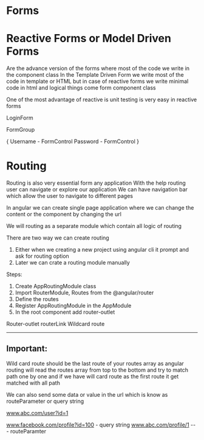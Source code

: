 # Forms

# Reactive Forms or Model Driven Forms

Are the advance version of the forms where most of the code we write in the component class
In the Template Driven Form we write most of the code in template or HTML but in case of reactive forms we write minimal code in html and logical things come form component class

One of the most advantage of reactive is unit testing is very easy in reactive forms


LoginForm


FormGroup

{
Username - FormControl
Password - FormControl
}


# Routing
Routing is also very essential form any application
With the help routing user can navigate or explore our application
We can have navigation bar which allow the user to navigate to different pages

In angular we can create single page application where we can change the content or the component by changing the url

We will routing as a separate module which contain all logic of routing

There are two way we can create routing
1. Either when we creating a new project using angular cli it prompt and ask for routing option 
2. Later we can crate a routing module manually


Steps:
1. Create AppRoutingModule class 
2. Import RouterModule, Routes from the @angular/router
3. Define the routes
4. Register AppRoutingModule in the AppModule
5. In the root component add router-outlet


Router-outlet
routerLink
Wildcard route

----------
Important:
----------
Wild card route should be the last route of your routes array as angular routing will read the routes array from top to the bottom and try to match path one by one and if we have will card route as the first route it get matched with all path


We can also send some data or value in the url which is know as routeParameter or query string

www.abc.com/user?id=1

www.facebook.com/profile?id=100 - query string
www.abc.com/profile/1 --- routeParamter










